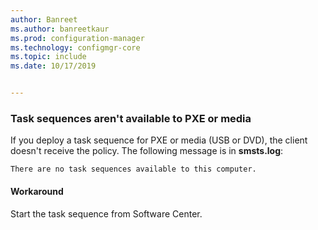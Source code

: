 ```yaml
---
author: Banreet
ms.author: banreetkaur
ms.prod: configuration-manager
ms.technology: configmgr-core
ms.topic: include
ms.date: 10/17/2019


---
```


### <a name="ki_osd"></a> Task sequences aren't available to PXE or media

<!--5578298-->
If you deploy a task sequence for PXE or media (USB or DVD), the client doesn't receive the policy. The following message is in **smsts.log**:

`There are no task sequences available to this computer.`

#### Workaround

Start the task sequence from Software Center.
